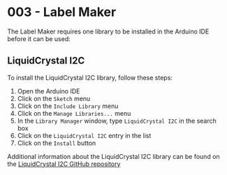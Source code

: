 # 003 - Label Maker

The Label Maker requires one library to be installed in the Arduino IDE before it can be used:

## LiquidCrystal I2C

To install the LiquidCrystal I2C library, follow these steps:

1. Open the Arduino IDE
2. Click on the `Sketch` menu
3. Click on the `Include Library` menu
4. Click on the `Manage Libraries...` menu
5. In the `Library Manager` window, type `LiquidCrystal I2C` in the search box
6. Click on the `LiquidCrystal I2C` entry in the list
7. Click on the `Install` button

Additional information about the LiquidCrystal I2C library can be found on the
[LiquidCrystal I2C GitHub repository](https://github.com/fdebrabander/Arduino-LiquidCrystal-I2C-library)

